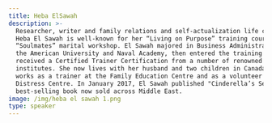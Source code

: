 ```yaml
---
title: Heba ElSawah
description: >-
  Researcher, writer and family relations and self-actualization life coach,
  Heba El Sawah is well-known for her “Living on Purpose” training course and
  “Soulmates” marital workshop. El Sawah majored in Business Administration at
  the American University and Naval Academy, then entered the training world and
  received a Certified Trainer Certification from a number of renowned Training
  institutes. She now lives with her husband and two children in Canada and
  works as a trainer at the Family Education Centre and as a volunteer at the
  Distress Centre. In January 2017, El Sawah published "Cinderella’s Secret", a
  best-selling book now sold across Middle East.
image: /img/heba el sawah 1.png
type: speaker
---
```


